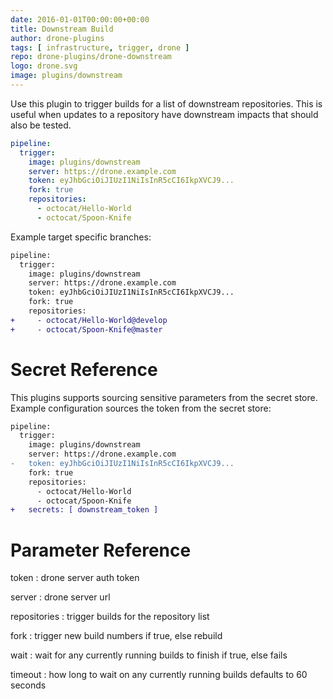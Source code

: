 ```yaml
---
date: 2016-01-01T00:00:00+00:00
title: Downstream Build
author: drone-plugins
tags: [ infrastructure, trigger, drone ]
repo: drone-plugins/drone-downstream
logo: drone.svg
image: plugins/downstream
---
```


Use this plugin to trigger builds for a list of downstream repositories. This
is useful when updates to a repository have downstream impacts that should also
be tested.

```yaml
pipeline:
  trigger:
    image: plugins/downstream
    server: https://drone.example.com
    token: eyJhbGciOiJIUzI1NiIsInR5cCI6IkpXVCJ9...
    fork: true
    repositories:
      - octocat/Hello-World
      - octocat/Spoon-Knife
```

Example target specific branches:

```diff
pipeline:
  trigger:
    image: plugins/downstream
    server: https://drone.example.com
    token: eyJhbGciOiJIUzI1NiIsInR5cCI6IkpXVCJ9...
    fork: true
    repositories:
+     - octocat/Hello-World@develop
+     - octocat/Spoon-Knife@master
```

# Secret Reference

This plugins supports sourcing sensitive parameters from the secret store. Example configuration sources the token from the secret store:

```diff
pipeline:
  trigger:
    image: plugins/downstream
    server: https://drone.example.com
-   token: eyJhbGciOiJIUzI1NiIsInR5cCI6IkpXVCJ9...
    fork: true
    repositories:
      - octocat/Hello-World
      - octocat/Spoon-Knife
+   secrets: [ downstream_token ]
```

# Parameter Reference

token
: drone server auth token

server
: drone server url

repositories
: trigger builds for the repository list

fork
: trigger new build numbers if true, else rebuild

wait
: wait for any currently running builds to finish if true, else fails

timeout
: how long to wait on any currently running builds defaults to 60 seconds
